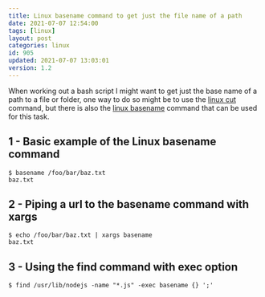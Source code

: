 ```yaml
---
title: Linux basename command to get just the file name of a path
date: 2021-07-07 12:54:00
tags: [linux]
layout: post
categories: linux
id: 905
updated: 2021-07-07 13:03:01
version: 1.2
---
```


When working out a bash script I might want to get just the base name of a path to a file or folder, one way to do so might be to use the [linux cut](/2020/11/19/linux-cut/) command, but there is also the [linux basename](https://www.geeksforgeeks.org/basename-command-in-linux-with-examples/) command that can be used for this task.


<!-- more -->

## 1 - Basic example of the Linux basename command

```
$ basename /foo/bar/baz.txt
baz.txt
```

## 2 - Piping a url to the basename command with xargs

```
$ echo /foo/bar/baz.txt | xargs basename
baz.txt
```

## 3 - Using the find command with exec option

```
$ find /usr/lib/nodejs -name "*.js" -exec basename {} ';'
```